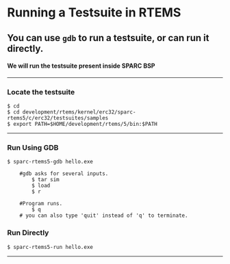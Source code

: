 # Running a Testsuite in RTEMS

## You can use `gdb` to run a testsuite, or can run it directly.

#### We will run the testsuite present inside SPARC BSP

---

### Locate the testsuite
~~~~
$ cd
$ cd development/rtems/kernel/erc32/sparc-rtems5/c/erc32/testsuites/samples
$ export PATH=$HOME/development/rtems/5/bin:$PATH 
~~~~

---

### Run Using GDB
~~~~
$ sparc-rtems5-gdb hello.exe
~~~~
~~~~
	#gdb asks for several inputs. 
		$ tar sim
		$ load
		$ r

	#Program runs.
		$ q
	# you can also type 'quit' instead of 'q' to terminate.
~~~~

### Run Directly
~~~~
$ sparc-rtems5-run hello.exe
~~~~
---
